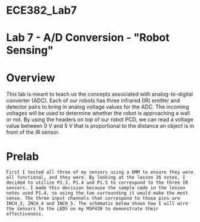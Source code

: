 ECE382_Lab7
===========

# Lab 7 - A/D Conversion - "Robot Sensing"

# Overview
  This lab is meant to teach us the concepts associated with analog-to-digital converter (ADC). Each of our robots has three infrared (IR) emitter and detector pairs to bring in analog voltage values for the ADC. The incoming voltages will be used to determine whether the robot is approaching a wall or not. By using the headers on top of our robot PCD, we can read a voltage value between 0 V and 5 V that is proportional to the distance an object is in front of the IR sensor. 
  
 # Prelab
    First I tested all three of my sensors using a DMM to ensure they were all functional, and they were. By looking at the lesson 36 notes, I decided to utilize P1.3, P1.4 and P1.5 to correspond to the three IR sensors. I made this decision because the sample code in the lesson notes used P1.4, so using the two surrounding it would make the most sense. The three input channels that correspond to those pins are INCH_3, INCH_4 and INCH_5. The schematic below shows how I will wire the sensors to the LEDS on my MSP430 to demonstrate their effectiveness.
    
    
